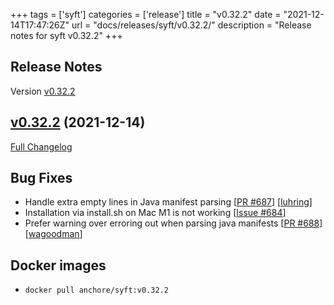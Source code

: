 +++
tags = ['syft']
categories = ['release']
title = "v0.32.2"
date = "2021-12-14T17:47:26Z"
url = "docs/releases/syft/v0.32.2/"
description = "Release notes for syft v0.32.2"
+++

## Release Notes

Version [v0.32.2](https://github.com/anchore/syft/releases/tag/v0.32.2)

## [v0.32.2](https://github.com/anchore/syft/tree/v0.32.2) (2021-12-14)

[Full Changelog](https://github.com/anchore/syft/compare/v0.32.1...v0.32.2)

## Bug Fixes

- Handle extra empty lines in Java manifest parsing [[PR #687](https://github.com/anchore/syft/pull/687)] [[luhring](https://github.com/luhring)]
- Installation via install.sh on Mac M1 is not working [[Issue #684](https://github.com/anchore/syft/issues/684)]
- Prefer warning over erroring out when parsing java manifests [[PR #688](https://github.com/anchore/syft/pull/688)] [[wagoodman](https://github.com/wagoodman)]


## Docker images

- `docker pull anchore/syft:v0.32.2`
